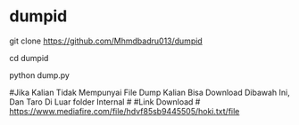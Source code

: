 # dumpid



git clone https://github.com/Mhmdbadru013/dumpid

cd dumpid

python dump.py

#Jika Kalian Tidak Mempunyai File Dump Kalian Bisa Download Dibawah Ini, Dan Taro Di Luar folder Internal #
#Link Download #
https://www.mediafire.com/file/hdvf85sb9445505/hoki.txt/file
